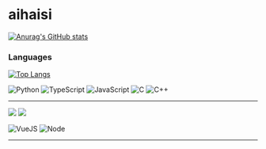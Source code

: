 # aihaisi #

[![Anurag's GitHub stats](https://github-readme-stats.vercel.app/api?username=AIhaisi&theme=tokyonight)](https://github.com/AIhaisi) 
  
<!--
![](http://github-profile-summary-cards.vercel.app/api/cards/stats?username=AIhaisi&theme=transparent)
-->
### Languages ###
[![Top Langs](https://github-readme-stats.vercel.app/api/top-langs/?username=AIhaisi&hide=javascript,html&theme=tokyonight&layout=compact)](https://github.com/AIhaisi)

![Python](https://img.shields.io/badge/Python-14354C.svg?style=for-the-badge&logo=python&logoColor=white)
![TypeScript](https://img.shields.io/badge/TypeScript-007ACC.svg?style=for-the-badge&logo=typescript&logoColor=white)
![JavaScript](https://img.shields.io/badge/JavaScript-323330.svg?logo=javascript&logoColor=F7DF1E&style=for-the-badge)
![C](https://img.shields.io/badge/C-00599C.svg?style=for-the-badge&logo=c&logoColor=white)
![C++](https://img.shields.io/badge/C++-00599C.svg?style=for-the-badge&logo=c%2B%2B&logoColor=white)

<hr>

![](http://github-profile-summary-cards.vercel.app/api/cards/most-commit-language?username=AIhaisi&theme=nord_dark)
![](http://github-profile-summary-cards.vercel.app/api/cards/repos-per-language?username=AIhaisi&theme=nord_dark)

![VueJS](https://img.shields.io/badge/Vue.js-35495e.svg?style=for-the-badge&logo=vue.js&logoColor=4FC08D)
![Node](https://img.shields.io/badge/Node.js-43853D.svg?logo=node.js&logoColor=white&style=for-the-badge)

<hr>
<!--
**AIhaisi/AIhaisi** is a ✨ _special_ ✨ repository because its `README.md` (this file) appears on your GitHub profile.

Here are some ideas to get you started:

- 🔭 I’m currently working on ...
- 🌱 I’m currently learning ...
- 👯 I’m looking to collaborate on ...
- 🤔 I’m looking for help with ...
- 💬 Ask me about ...
- 📫 How to reach me: ...
- 😄 Pronouns: ...
- ⚡ Fun fact: ...
-->
